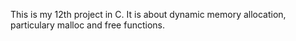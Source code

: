 This is my 12th project in C.
It is about dynamic memory allocation, particulary malloc and free functions. 
